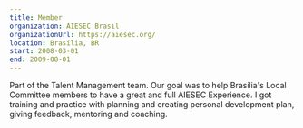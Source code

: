 ```yaml
---
title: Member
organization: AIESEC Brasil
organizationUrl: https://aiesec.org/
location: Brasília, BR
start: 2008-03-01
end: 2009-08-01
---
```


Part of the Talent Management team. Our goal was to help Brasília's Local Committee members to have a great and full AIESEC Experience. I got training and practice with planning and creating personal development plan, giving feedback, mentoring and coaching.